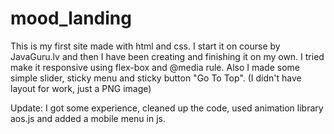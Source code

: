 # mood_landing

This is my first site made with html and css.
I start it on course by JavaGuru.lv and then I have been creating and finishing it on my own.
I tried make it responsive using flex-box and @media rule.
Also I made some simple slider, sticky menu and sticky button "Go To Top".
(I didn't have layout for work, just a PNG image)

Update:
I got some experience, cleaned up the code, used animation library aos.js and added a mobile menu in js.
